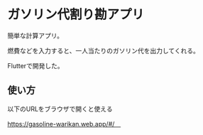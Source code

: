 # ガソリン代割り勘アプリ

簡単な計算アプリ。

燃費などを入力すると、一人当たりのガソリン代を出力してくれる。

Flutterで開発した。

## 使い方

以下のURLをブラウザで開くと使える

https://gasoline-warikan.web.app/#/　

